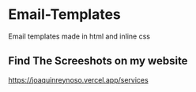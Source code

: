 # Email-Templates
Email templates made in html and inline css

## Find The Screeshots on my website
https://joaquinreynoso.vercel.app/services
